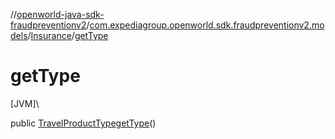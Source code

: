 //[openworld-java-sdk-fraudpreventionv2](../../../index.md)/[com.expediagroup.openworld.sdk.fraudpreventionv2.models](../index.md)/[Insurance](index.md)/[getType](get-type.md)

# getType

[JVM]\

public [TravelProductType](../-travel-product-type/index.md)[getType](get-type.md)()

